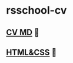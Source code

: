 # rsschool-cv

## [CV MD](https://merumerum.github.io/rsschool-cv/cv) 💫️️️️️️

## [HTML&CSS](https://merumerum.github.io/rsschool-cv/) 🌿